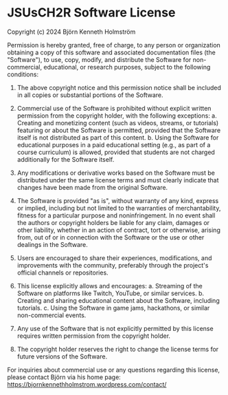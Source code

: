 # JSUsCH2R Software License

Copyright (c) 2024 Björn Kenneth Holmström

Permission is hereby granted, free of charge, to any person or organization obtaining a copy of this software and associated documentation files (the "Software"), to use, copy, modify, and distribute the Software for non-commercial, educational, or research purposes, subject to the following conditions:

1. The above copyright notice and this permission notice shall be included in all copies or substantial portions of the Software.

2. Commercial use of the Software is prohibited without explicit written permission from the copyright holder, with the following exceptions:
   a. Creating and monetizing content (such as videos, streams, or tutorials) featuring or about the Software is permitted, provided that the Software itself is not distributed as part of this content.
   b. Using the Software for educational purposes in a paid educational setting (e.g., as part of a course curriculum) is allowed, provided that students are not charged additionally for the Software itself.

3. Any modifications or derivative works based on the Software must be distributed under the same license terms and must clearly indicate that changes have been made from the original Software.

4. The Software is provided "as is", without warranty of any kind, express or implied, including but not limited to the warranties of merchantability, fitness for a particular purpose and noninfringement. In no event shall the authors or copyright holders be liable for any claim, damages or other liability, whether in an action of contract, tort or otherwise, arising from, out of or in connection with the Software or the use or other dealings in the Software.

5. Users are encouraged to share their experiences, modifications, and improvements with the community, preferably through the project's official channels or repositories.

6. This license explicitly allows and encourages:
   a. Streaming of the Software on platforms like Twitch, YouTube, or similar services.
   b. Creating and sharing educational content about the Software, including tutorials.
   c. Using the Software in game jams, hackathons, or similar non-commercial events.

7. Any use of the Software that is not explicitly permitted by this license requires written permission from the copyright holder.

8. The copyright holder reserves the right to change the license terms for future versions of the Software.

For inquiries about commercial use or any questions regarding this license, please contact Björn via his home page: https://bjornkennethholmstrom.wordpress.com/contact/
